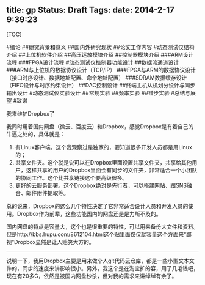title: gp
Status: Draft
Tags: 
date: 2014-2-17 9:39:23	
---

[TOC]

<!--more-->

#绪论
##研究背景和意义
##国内外研究现状
##论文工作内容
#动态测试仪结构介绍
##上位机软件介绍
##高压运放模块介绍
##控制器模块介绍
###ARM设计流程
###FPGA设计流程
#动态测试仪控制器功能设计
##数据流通道设计
###ARM与上位机的数据协议设计（TCP/IP）
###FPGA与ARM的数据协议设计（接口时序设计、数据地址配置、命令地址配置）
###SDRAM数据缓存设计（FIFO设计与时序约束设计）
##DAC控制设计
##终端主机从机划分设计与同步输出设计
#动态测试仪实验设计
##常规实验
##频率实验
##错步实验
#总结与展望
#致谢


我来维护Dropbox了

我同时用着国内网盘（微云、百度云）和Dropbox，感觉Dropbox是有着自己的牛逼之处的，具体就是：

1. 有Linux客户端。这个我观察过是独家的，要知道很多开发人员都是用Linux的；
2. 共享文件夹。这个就是说可以在Dropbox里面设置共享文件夹，共享给其他用户，这样共享的用户的Dropbox里面会有同步的文件夹，非常适合一个小团队的协同工作。这个比共享链接这个要高级很多。
3. 更好的云服务部署。这个Dropbox绝对是先行者，可以搭建网站、跟SNS融合、邮件附件提取等。

总的说来，Dropbox的这么几个特性决定了它非常适合设计人员和开发人员的使用。Dropbox作为前辈，这些功能国内的网盘还是是力所不及的。

国内网盘的特点是容量大，这个也是很重要的特性，可以用来备份大文件和资料。但是http://bbs.hupu.com/8612104.html这个贴里面仅仅就容量这个方面来“鄙视”Dropbox显然是让人贻笑大方的。

------

说明一下，我用Dropbox主要是用来做个人git代码云仓库，都是一些小型文本文件的，同步的速度来讲影响很小。另外，我这个是在淘宝扩的容，用了几毛钱吧，现在有20多G，依然是被国内网盘秒杀，但对我的需求来讲绰绰有余了。

